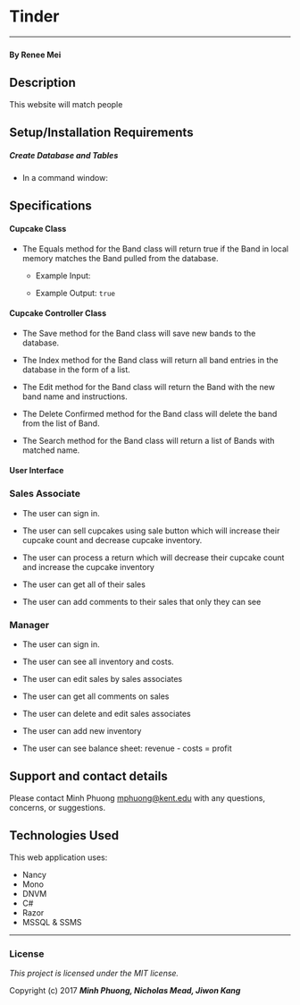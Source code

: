 # Tinder
----
###

#### By Renee Mei

## Description

This website will match people

## Setup/Installation Requirements

##### Create Database and Tables
* In a command window:

## Specifications

#### Cupcake Class
* The Equals method for the Band class will return true if the Band in local memory matches the Band pulled from the database.
  * Example Input:

  * Example Output: `true`

#### Cupcake Controller Class
* The Save method for the Band class will save new bands to the database.

* The Index method for the Band class will return all band entries in the database in the form of a list.

* The Edit method for the Band class will return the Band with the new band name and instructions.

* The Delete Confirmed method for the Band class will delete the band from the list of Band.

* The Search method for the Band class will return a list of Bands with matched name.



#### User Interface

### Sales Associate
* The user can sign in.

* The user can sell cupcakes using sale button which will increase their cupcake count and decrease cupcake inventory.

* The user can process a return which will decrease their cupcake count and increase the cupcake inventory

* The user can get all of their sales

* The user can add comments to their sales that only they can see

### Manager
* The user can sign in.

* The user can see all inventory and costs.

* The user can edit sales by sales associates

* The user can get all comments on sales

* The user can delete and edit sales associates

* The user can add new inventory

* The user can see balance sheet: revenue - costs = profit



## Support and contact details

Please contact Minh Phuong mphuong@kent.edu with any questions, concerns, or suggestions.


## Technologies Used

This web application uses:
* Nancy
* Mono
* DNVM
* C#
* Razor
* MSSQL & SSMS

****

### License

*This project is licensed under the MIT license.*

Copyright (c) 2017 _**Minh Phuong, Nicholas Mead, Jiwon Kang**_
